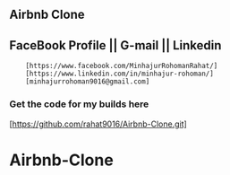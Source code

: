 ## Airbnb Clone

## FaceBook Profile || G-mail || Linkedin

```
    [https://www.facebook.com/MinhajurRohomanRahat/]
    [https://www.linkedin.com/in/minhajur-rohoman/]
    [minhajurrohoman9016@gmail.com]
```

### Get the code for my builds here

[https://github.com/rahat9016/Airbnb-Clone.git]
# Airbnb-Clone
